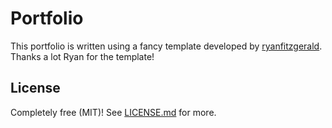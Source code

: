 # Portfolio

This portfolio is written using a fancy template developed by [ryanfitzgerald](https://github.com/RyanFitzgerald/devportfolio).
Thanks a lot Ryan for the template!

## License

Completely free (MIT)! See [LICENSE.md](LICENSE.md) for more.
